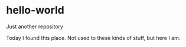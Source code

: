 # hello-world
Just another repository

Today I found this place.
Not used to these kinds of stuff, but here I am.
